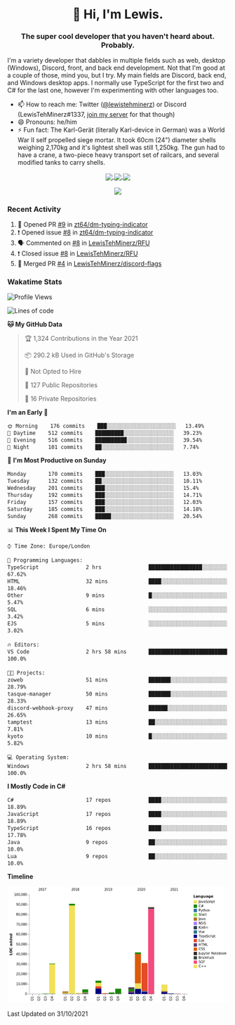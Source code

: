 <h1 align="center">👋 Hi, I'm Lewis.</h1>
<h3 align="center">The super cool developer that you haven't heard about. Probably.</h3>

I'm a variety developer that dabbles in multiple fields such as web, desktop (Windows), Discord, front, and back end development. Not that I'm good at a couple of those, mind you, but I try. My main fields are Discord, back end, and Windows desktop apps. I normally use TypeScript for the first two and C# for the last one, however I'm experimenting with other languages too.

- 📫 How to reach me: Twitter ([@lewistehminerz](https://twitter.com/lewistehminerz)) or Discord (LewisTehMinerz#1337, [join my server](https://discord.gg/XnUh7JB) for that though)
- 😄 Pronouns: he/him
- ⚡ Fun fact: The Karl-Gerät (literally Karl-device in German) was a World War II self propelled siege mortar. It took 60cm (24") diameter shells weighing 2,170kg and it's lightest shell was still 1,250kg. The gun had to have a crane, a two-piece heavy transport set of railcars, and several modified tanks to carry shells.

<p align="center">
  <a href="https://github.com/anuraghazra/github-readme-stats">
    <img align="center" src="https://github-readme-stats.vercel.app/api?username=LewisTehMinerz&count_private=true&show_icons=true&theme=gruvbox">
  </a>
  <a href="https://github.com/anuraghazra/github-readme-stats">
    <img align="center" src="https://github-readme-stats.vercel.app/api/top-langs?username=LewisTehMinerz&layout=compact&theme=gruvbox">
  </a>
  <a href="https://github.com/anuraghazra/github-readme-stats">
    <img align="center" src="https://github-readme-stats.vercel.app/api/wakatime?username=LewisTehMinerz&layout=compact&theme=gruvbox">
  </a>
</p>

<p align="center">
  <a href="https://github.com/ryo-ma/github-profile-trophy">
    <img align="center" src="https://github-profile-trophy.vercel.app/?username=LewisTehMinerz&theme=gruvbox">
  </a>
</p>

### Recent Activity
<!--START_SECTION:activity-->
1. 💪 Opened PR [#9](https://github.com/zt64/dm-typing-indicator/pull/9) in [zt64/dm-typing-indicator](https://github.com/zt64/dm-typing-indicator)
2. ❗️ Opened issue [#8](https://github.com/zt64/dm-typing-indicator/issues/8) in [zt64/dm-typing-indicator](https://github.com/zt64/dm-typing-indicator)
3. 🗣 Commented on [#8](https://github.com/LewisTehMinerz/RFU/issues/8) in [LewisTehMinerz/RFU](https://github.com/LewisTehMinerz/RFU)
4. ❗️ Closed issue [#8](https://github.com/LewisTehMinerz/RFU/issues/8) in [LewisTehMinerz/RFU](https://github.com/LewisTehMinerz/RFU)
5. 🎉 Merged PR [#4](https://github.com/LewisTehMinerz/discord-flags/pull/4) in [LewisTehMinerz/discord-flags](https://github.com/LewisTehMinerz/discord-flags)
<!--END_SECTION:activity-->

### Wakatime Stats
<!--START_SECTION:waka-->
![Profile Views](http://img.shields.io/badge/Profile%20Views-6-blue)

![Lines of code](https://img.shields.io/badge/From%20Hello%20World%20I%27ve%20Written-333336%20lines%20of%20code-blue)

**🐱 My GitHub Data** 

> 🏆 1,324 Contributions in the Year 2021
 > 
> 📦 290.2 kB Used in GitHub's Storage 
 > 
> 🚫 Not Opted to Hire
 > 
> 📜 127 Public Repositories 
 > 
> 🔑 16 Private Repositories  
 > 
**I'm an Early 🐤** 

```text
🌞 Morning    176 commits    ███░░░░░░░░░░░░░░░░░░░░░░   13.49% 
🌆 Daytime    512 commits    █████████░░░░░░░░░░░░░░░░   39.23% 
🌃 Evening    516 commits    ██████████░░░░░░░░░░░░░░░   39.54% 
🌙 Night      101 commits    ██░░░░░░░░░░░░░░░░░░░░░░░   7.74%

```
📅 **I'm Most Productive on Sunday** 

```text
Monday       170 commits    ███░░░░░░░░░░░░░░░░░░░░░░   13.03% 
Tuesday      132 commits    ██░░░░░░░░░░░░░░░░░░░░░░░   10.11% 
Wednesday    201 commits    ███░░░░░░░░░░░░░░░░░░░░░░   15.4% 
Thursday     192 commits    ███░░░░░░░░░░░░░░░░░░░░░░   14.71% 
Friday       157 commits    ███░░░░░░░░░░░░░░░░░░░░░░   12.03% 
Saturday     185 commits    ███░░░░░░░░░░░░░░░░░░░░░░   14.18% 
Sunday       268 commits    █████░░░░░░░░░░░░░░░░░░░░   20.54%

```


📊 **This Week I Spent My Time On** 

```text
⌚︎ Time Zone: Europe/London

💬 Programming Languages: 
TypeScript               2 hrs               █████████████████░░░░░░░░   67.62% 
HTML                     32 mins             ████░░░░░░░░░░░░░░░░░░░░░   18.46% 
Other                    9 mins              █░░░░░░░░░░░░░░░░░░░░░░░░   5.47% 
SQL                      6 mins              ░░░░░░░░░░░░░░░░░░░░░░░░░   3.42% 
EJS                      5 mins              ░░░░░░░░░░░░░░░░░░░░░░░░░   3.02%

🔥 Editors: 
VS Code                  2 hrs 58 mins       █████████████████████████   100.0%

🐱‍💻 Projects: 
zoweb                    51 mins             ███████░░░░░░░░░░░░░░░░░░   28.79% 
tasque-manager           50 mins             ███████░░░░░░░░░░░░░░░░░░   28.33% 
discord-webhook-proxy    47 mins             ██████░░░░░░░░░░░░░░░░░░░   26.65% 
tamptest                 13 mins             ██░░░░░░░░░░░░░░░░░░░░░░░   7.81% 
kyoto                    10 mins             █░░░░░░░░░░░░░░░░░░░░░░░░   5.82%

💻 Operating System: 
Windows                  2 hrs 58 mins       █████████████████████████   100.0%

```

**I Mostly Code in C#** 

```text
C#                       17 repos            ████░░░░░░░░░░░░░░░░░░░░░   18.89% 
JavaScript               17 repos            ████░░░░░░░░░░░░░░░░░░░░░   18.89% 
TypeScript               16 repos            ████░░░░░░░░░░░░░░░░░░░░░   17.78% 
Java                     9 repos             ██░░░░░░░░░░░░░░░░░░░░░░░   10.0% 
Lua                      9 repos             ██░░░░░░░░░░░░░░░░░░░░░░░   10.0%

```


**Timeline**

![Chart not found](https://raw.githubusercontent.com/LewisTehMinerz/LewisTehMinerz/master/charts/bar_graph.png) 


 Last Updated on 31/10/2021
<!--END_SECTION:waka-->

